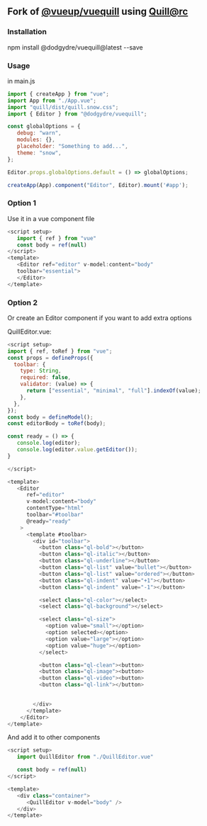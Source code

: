 ## Fork of [@vueup/vuequill](https://github.com/vueup/vue-quill) using [Quill@rc](https://github.com/quilljs/quill)

### Installation

npm install @dodgydre/vuequill@latest --save

### Usage

in main.js

```js
import { createApp } from "vue";
import App from "./App.vue";
import "quill/dist/quill.snow.css";
import { Editor } from "@dodgydre/vuequill";

const globalOptions = {
   debug: "warn",
   modules: {},
   placeholder: "Something to add...",
   theme: "snow",
};

Editor.props.globalOptions.default = () => globalOptions;

createApp(App).component("Editor", Editor).mount('#app');

```

### Option 1
Use it in a vue component file

```js
<script setup>
   import { ref } from "vue"
   const body = ref(null)
</script>
<template>
   <Editor ref="editor" v-model:content="body"
   toolbar="essential">
   </Editor>
</template>
```


### Option 2
Or create an Editor component if you want to add extra options

QuillEditor.vue:
```js 
<script setup>
import { ref, toRef } from "vue";
const props = defineProps({
  toolbar: {
    type: String,
    required: false,
    validator: (value) => {
      return ["essential", "minimal", "full"].indexOf(value);
    },
  },
});
const body = defineModel();
const editorBody = toRef(body);

const ready = () => {
   console.log(editor);
   console.log(editor.value.getEditor());
}

</script>

<template>
   <Editor
      ref="editor"
      v-model:content="body"
      contentType="html"
      toolbar="#toolbar"
      @ready="ready"
    >
      <template #toolbar>
        <div id="toolbar">
          <button class="ql-bold"></button>
          <button class="ql-italic"></button>
          <button class="ql-underline"></button>
          <button class="ql-list" value="bullet"></button>
          <button class="ql-list" value="ordered"></button>
          <button class="ql-indent" value="+1"></button>
          <button class="ql-indent" value="-1"></button>

          <select class="ql-color"></select>
          <select class="ql-background"></select>

          <select class="ql-size">
            <option value="small"></option>
            <option selected></option>
            <option value="large"></option>
            <option value="huge"></option>
          </select>

          <button class="ql-clean"><button>
          <button class="ql-image"><button>
          <button class="ql-video"><button>
          <button class="ql-link"></button>

          
        </div>
      </template>
    </Editor>
</template>
```

And add it to other components
```js
<script setup>
   import QuillEditor from "./QuillEditor.vue"

   const body = ref(null)
</script>

<template>
   <div class="container">
      <QuillEditor v-model="body" />
   </div>
</template>
```
